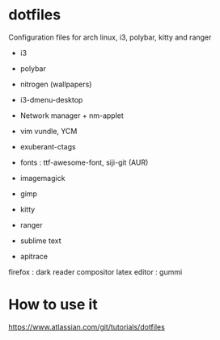 # dotfiles
  Configuration files for arch linux, i3, polybar, kitty and ranger

- i3
- polybar
- nitrogen (wallpapers)
- i3-dmenu-desktop
- Network manager + nm-applet
- vim vundle, YCM
- exuberant-ctags
- fonts : ttf-awesome-font, siji-git (AUR)


- imagemagick
- gimp
- kitty
- ranger
- sublime text
- apitrace

firefox : dark reader
compositor
latex editor : gummi

# How to use it

https://www.atlassian.com/git/tutorials/dotfiles
